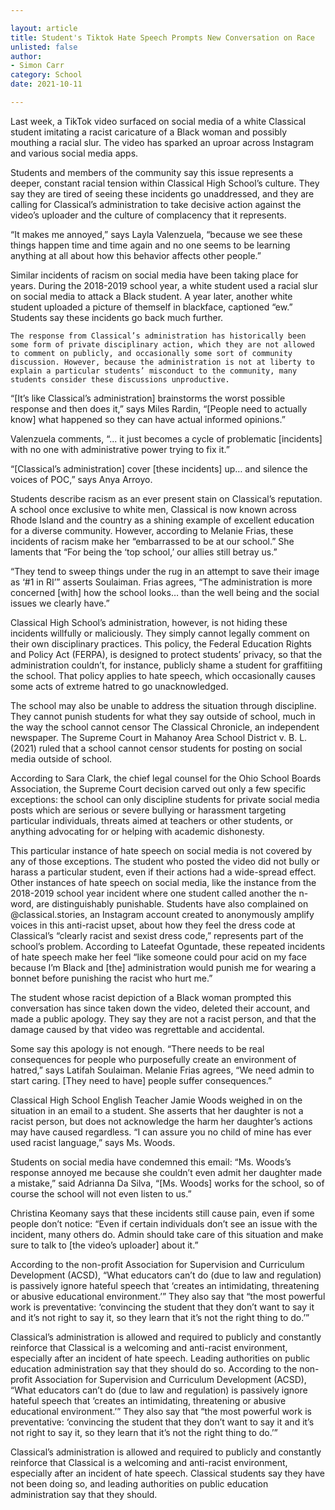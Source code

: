 ```yaml
---

layout: article
title: Student's Tiktok Hate Speech Prompts New Conversation on Race
unlisted: false
author:
- Simon Carr
category: School
date: 2021-10-11

---
```


Last week, a TikTok video surfaced on social media of a white Classical student imitating  a racist caricature of a Black woman and possibly mouthing a racial slur. The video has sparked an uproar across Instagram and various social media apps. 

Students and members of the community say this issue represents a deeper, constant racial tension within Classical High School’s culture. They say they are tired of seeing these incidents go unaddressed, and they are calling for Classical’s administration to take decisive action against the video’s uploader and the culture of complacency that it represents.

“It makes me annoyed,” says Layla Valenzuela, “because we see these things happen time and time again and no one seems to be learning anything at all about how this behavior affects other people.”

Similar incidents of racism on social media have been taking place for years. During the 2018-2019 school year, a white student used a racial slur on social media to attack a Black student. A year later, another white student uploaded a picture of themself in blackface, captioned “ew.” Students say these incidents go back much further.

	The response from Classical’s administration has historically been some form of private disciplinary action, which they are not allowed to comment on publicly, and occasionally some sort of community discussion. However, because the administration is not at liberty to explain a particular students’ misconduct to the community, many students consider these discussions unproductive.

“[It’s like Classical’s administration] brainstorms the worst possible response and then does it,” says Miles Rardin, “[People need to actually know] what happened so they can have actual informed opinions.”

Valenzuela comments, “... it just becomes a cycle of problematic [incidents] with no one with administrative power trying to fix it.”

“[Classical’s administration] cover [these incidents] up… and silence the voices of POC,” says Anya Arroyo.

Students describe racism as an ever present stain on Classical’s reputation. A school once exclusive to white men, Classical is now known across Rhode Island and the country as a shining example of excellent education for a diverse community. However, according to Melanie Frias, these incidents of racism make her “embarrassed to be at our school.” She laments that “For being the ‘top school,’ our allies still betray us.”

“They tend to sweep things under the rug in an attempt to save their image as ‘#1 in RI’” asserts Soulaiman. Frias agrees, “The administration is more concerned [with] how the school looks… than the well being and the social issues we clearly have.”

Classical High School’s administration, however, is not hiding these incidents willfully or maliciously. They simply cannot legally comment on their own disciplinary practices. This policy, the Federal Education Rights and Policy Act (FERPA), is designed to protect students’ privacy, so that the administration couldn’t, for instance, publicly shame a student for graffitiing the school. That policy applies to hate speech, which occasionally causes some acts of extreme hatred to go unacknowledged.

The school may also be unable to address the situation through discipline. They cannot punish students for what they say outside of school, much in the way the school cannot censor The Classical Chronicle, an independent newspaper. The Supreme Court in Mahanoy Area School District v. B. L. (2021) ruled that a school cannot censor students for posting on social media outside of school. 

According to Sara Clark, the chief legal counsel for the Ohio School Boards Association, the Supreme Court decision carved out only a few specific exceptions: the school can only discipline students for private social media posts which are serious or severe bullying or harassment targeting particular individuals, threats aimed at teachers or other students, or anything advocating for or helping with academic dishonesty.

This particular instance of hate speech on social media is not covered by any of those exceptions. The student who posted the video did not bully or harass a particular student, even if their actions had a wide-spread effect. Other instances of hate speech on social media, like the instance from the  2018-2019 school year incident where one student called another the n-word, are distinguishably punishable.
Students have also complained on @classical.stories, an Instagram account created to anonymously amplify voices in this anti-racist upset, about how they feel the dress code at Classical’s “clearly racist and sexist dress code,” represents part of the school’s problem. According to Lateefat Oguntade, these repeated incidents of hate speech make her feel “like someone could pour acid on my face because I’m Black and [the] administration would punish me for wearing a bonnet before punishing the racist who hurt me.”

The student whose racist depiction of a Black woman prompted this conversation has since taken down the video, deleted their account, and made a public apology. They say they are not a racist person, and that the damage caused by that video was regrettable and accidental.

Some say this apology is not enough. “There needs to be real consequences for people who purposefully create an environment of hatred,” says Latifah Soulaiman. Melanie Frias agrees, “We need admin to start caring. [They need to have] people suffer consequences.”

Classical High School English Teacher Jamie Woods weighed in on the situation in an email to a student. She asserts that her daughter is not a racist person, but does not acknowledge the harm her daughter’s actions may have caused regardless. “I can assure you no child of mine has ever used racist language,” says Ms. Woods. 

Students on social media have condemned this email: “Ms. Woods’s response annoyed me because she couldn’t even admit her daughter made a mistake,” said Adrianna Da Silva, “[Ms. Woods] works for the school, so of course the school will not even listen to us.”

Christina Keomany says that these incidents still cause pain, even if some people don’t notice: “Even if certain individuals don’t see an issue with the incident, many others do. Admin should take care of this situation and make sure to talk to [the video’s uploader] about it.”

According to the non-profit Association for Supervision and Curriculum Development  (ACSD),  “What educators can’t do (due to law and regulation) is passively ignore hateful speech that ‘creates an intimidating, threatening or abusive educational environment.’” They also say that “the most powerful work is preventative: ‘convincing the student that they don’t want to say it and it’s not right to say it, so they learn that it’s not the right thing to do.’”

Classical’s administration is allowed and required to publicly and constantly reinforce that Classical is a welcoming and anti-racist environment, especially after an incident of hate speech. Leading authorities on public education administration say that they should do so.
According to the non-profit Association for Supervision and Curriculum Development  (ACSD),  “What educators can’t do (due to law and regulation) is passively ignore hateful speech that ‘creates an intimidating, threatening or abusive educational environment.’” They also say that “the most powerful work is preventative: ‘convincing the student that they don’t want to say it and it’s not right to say it, so they learn that it’s not the right thing to do.’”

Classical’s administration is allowed and required to publicly and constantly reinforce that Classical is a welcoming and anti-racist environment, especially after an incident of hate speech. Classical students say they have not been doing so, and leading authorities on public education administration say that they should.




